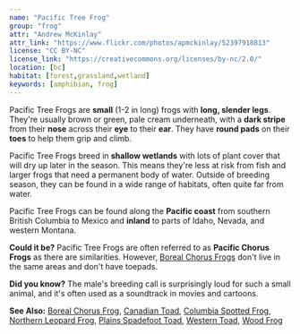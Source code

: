 ```yaml
---
name: "Pacific Tree Frog"
group: "frog"
attr: "Andrew McKinlay"
attr_link: "https://www.flickr.com/photos/apmckinlay/52397918813"
license: "CC BY-NC"
license_link: "https://creativecommons.org/licenses/by-nc/2.0/"
location: [bc]
habitat: [forest,grassland,wetland]
keywords: [amphibian, frog]
---
```

Pacific Tree Frogs are **small** (1-2 in long) frogs with **long, slender legs**. They're usually brown or green, pale cream underneath, with a **dark stripe** from their **nose** across their **eye** to their **ear**. They have **round pads** on their **toes** to help them grip and climb.

Pacific Tree Frogs breed in **shallow wetlands** with lots of plant cover that will dry up later in the season. This means they're less at risk from fish and larger frogs that need a permanent body of water. Outside of breeding season, they can be found in a wide range of habitats, often quite far from water.

Pacific Tree Frogs can be found along the **Pacific coast** from southern British Columbia to Mexico and **inland** to parts of Idaho, Nevada, and western Montana.

**Could it be?** Pacific Tree Frogs are often referred to as **Pacific Chorus Frogs** as there are similarities. However, [Boreal Chorus Frogs](/herps/borchor/) don't live in the same areas and don't have toepads.

**Did you know?** The male's breeding call is surprisingly loud for such a small animal, and it's often used as a soundtrack in movies and cartoons.

<!-- generated, do not edit -->
**See Also:**
[Boreal Chorus Frog](/herps/borchor/),
[Canadian Toad](/herps/cantoad/),
[Columbia Spotted Frog](/herps/colsfrog/),
[Northern Leopard Frog](/herps/norlfrog/),
[Plains Spadefoot Toad](/herps/plainspade/),
[Western Toad](/herps/westtoad/),
[Wood Frog](/herps/woodfrog/)
